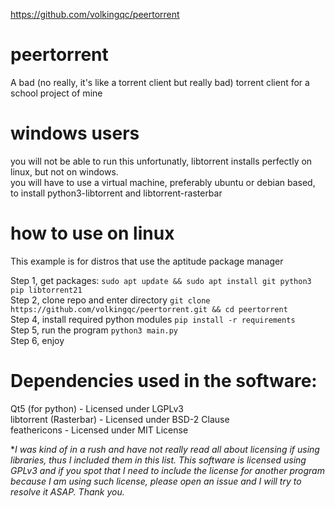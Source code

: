 https://github.com/volkingqc/peertorrent
# peertorrent
A bad (no really, it's like a torrent client but really bad) torrent client for a school project of mine

# windows users
you will not be able to run this unfortunatly, libtorrent installs perfectly on linux, but not on windows.  
you will have to use a virtual machine, preferably ubuntu or debian based, to install python3-libtorrent and libtorrent-rasterbar

# how to use on linux
This example is for distros that use the aptitude package manager  

Step 1, get packages: ``sudo apt update && sudo apt install git python3 pip libtorrent21``  
Step 2, clone repo and enter directory ``git clone https://github.com/volkingqc/peertorrent.git && cd peertorrent``  
Step 4, install required python modules ``pip install -r requirements``  
Step 5, run the program ``python3 main.py``  
Step 6, enjoy  

# Dependencies used in the software:
Qt5 (for python) - Licensed under  LGPLv3  
libtorrent (Rasterbar) - Licensed under BSD-2 Clause  
feathericons - Licensed under MIT License  

**I was kind of in a rush and have not really read all about licensing if using libraries, thus I included them in this list. This software is licensed using GPLv3 and if you spot that I need to include the license for another program because I am using such license, please open an issue and I will try to resolve it ASAP. Thank you.*
